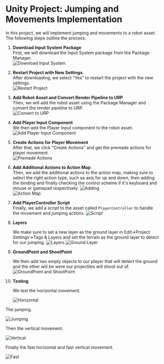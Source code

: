 # Unity Project: Jumping and Movements Implementation

In this project, we will implement jumping and movements to a robot asset. The following steps outline the process:

1. **Download Input System Package**  
   First, we will download the Input System package from the Package Manager.  
   ![Download Input System](images/gif1.gif)

2. **Restart Project with New Settings**  
   After downloading, we select "Yes" to restart the project with the new settings.  
   ![Restart Project](images/screenshot1.png)

3. **Add Robot Asset and Convert Render Pipeline to URP**  
   Then, we will add the robot asset using the Package Manager and convert the render pipeline to URP.  
   ![Convert to URP](images/screenshot2.png)

4. **Add Player Input Component**  
   We then add the Player Input component to the robot asset.  
   ![Add Player Input Component](images/gif2.gif)

5. **Create Actions for Player Movement**  
   After that, we click "Create Actions" and get the premade actions for player movement.  
   ![Premade Actions](images/screenshot3.png)

6. **Add Additional Actions to Action Map**  
   Then, we add the additional actions to the action map, making sure to select the right action type, such as axis for up and down, then adding the binding and finally checking the control scheme if it's keyboard and mouse or gamepad respectively.
   ![Adding](images/gif7.gif)  
   ![Action Map](images/screenshot4.png)

8. **Add PlayerController Script**  
   Finally, we add a script to the asset called `PlayerController` to handle the movement and jumping actions.
    ![Script](images/screenshot6.png)
   
9. **Layers**
    
   We make sure to set a new layer as the ground layer in Edit->Project Settings->Tags & Layers and set the terrain as the ground layer to detect for our jumping.
    ![Layers](images/screenshot5.png)
    ![Ground Layer](images/screenshot7.png)
   
11. **GroundPoint and ShootPoint**
    
    We then add two empty objects to our player that will detect the ground and the other will be were our projectiles will shoot out of.
    ![GroundPoint and ShootPoint](images/screenshot8.png)
    
13. **Testing**
    
    We test the horizontal movement.
    
    ![Horizontal](images/gif3.gif)
    
   The jumping.
   
   ![Jumping](images/gif4.gif)
   
   Then the vertical movement.
   
   ![Vertical](images/gif5.gif)
      
   Finally the fast horizontal and fast vertical movement.
   
   ![Fast](images/gif6.gif)

